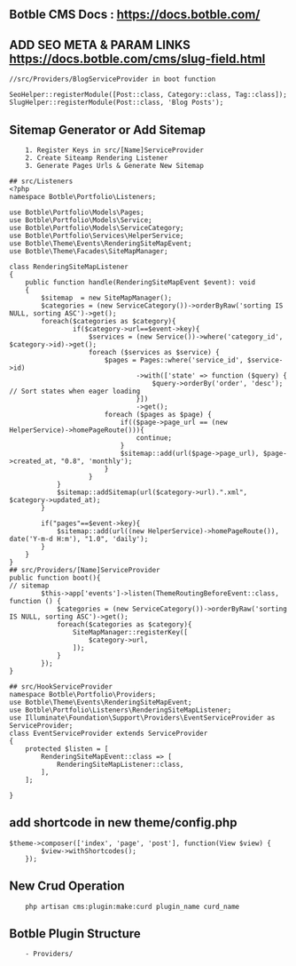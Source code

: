 ## Botble CMS Docs : https://docs.botble.com/
## ADD SEO META & PARAM LINKS  https://docs.botble.com/cms/slug-field.html
```
//src/Providers/BlogServiceProvider in boot function

SeoHelper::registerModule([Post::class, Category::class, Tag::class]);
SlugHelper::registerModule(Post::class, 'Blog Posts');
```
## Sitemap Generator or Add Sitemap        
        1. Register Keys in src/[Name]ServiceProvider
        2. Create Siteamp Rendering Listener
        3. Generate Pages Urls & Generate New Sitemap  
```
## src/Listeners
<?php
namespace Botble\Portfolio\Listeners;

use Botble\Portfolio\Models\Pages;
use Botble\Portfolio\Models\Service;
use Botble\Portfolio\Models\ServiceCategory;
use Botble\Portfolio\Services\HelperService;
use Botble\Theme\Events\RenderingSiteMapEvent;
use Botble\Theme\Facades\SiteMapManager;

class RenderingSiteMapListener
{
    public function handle(RenderingSiteMapEvent $event): void
    {
        $sitemap  = new SiteMapManager();
        $categories = (new ServiceCategory())->orderByRaw('sorting IS NULL, sorting ASC')->get();
        foreach($categories as $category){
                if($category->url==$event->key){
                    $services = (new Service())->where('category_id', $category->id)->get();   
                    foreach ($services as $service) {
                        $pages = Pages::where('service_id', $service->id)
                                ->with(['state' => function ($query) {
                                    $query->orderBy('order', 'desc'); // Sort states when eager loading
                                }])
                                ->get();
                        foreach ($pages as $page) {
                            if(($page->page_url == (new HelperService)->homePageRoute())){
                                continue;
                            }
                            $sitemap::add(url($page->page_url), $page->created_at, "0.8", 'monthly');
                        }
                    }
            }
            $sitemap::addSitemap(url($category->url).".xml", $category->updated_at); 
        }

        if("pages"==$event->key){
            $sitemap::add(url((new HelperService)->homePageRoute()), date('Y-m-d H:m'), "1.0", 'daily');
        }
    }
}
## src/Providers/[Name]ServiceProvider
public function boot(){
// sitemap 
        $this->app['events']->listen(ThemeRoutingBeforeEvent::class, function () {
            $categories = (new ServiceCategory())->orderByRaw('sorting IS NULL, sorting ASC')->get();
            foreach($categories as $category){
                SiteMapManager::registerKey([
                    $category->url,
                ]);
            }
        });
}

## src/HookServiceProvider
namespace Botble\Portfolio\Providers;
use Botble\Theme\Events\RenderingSiteMapEvent;
use Botble\Portfolio\Listeners\RenderingSiteMapListener;
use Illuminate\Foundation\Support\Providers\EventServiceProvider as ServiceProvider;
class EventServiceProvider extends ServiceProvider
{
    protected $listen = [
        RenderingSiteMapEvent::class => [
            RenderingSiteMapListener::class,
        ],
    ];
    
}

```

## add shortcode in new theme/config.php 
```
$theme->composer(['index', 'page', 'post'], function(View $view) {
        $view->withShortcodes();
    });
```

## New Crud Operation
        php artisan cms:plugin:make:curd plugin_name curd_name

## Botble Plugin Structure 
        - Providers/
